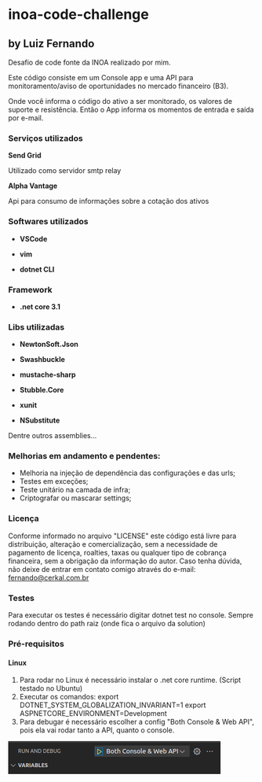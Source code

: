 # inoa-code-challenge
## by Luiz Fernando

Desafio de code fonte da INOA realizado por mim.

Este código consiste em um Console app e uma API para monitoramento/aviso de oportunidades no mercado financeiro (B3).

Onde você informa o código do ativo a ser monitorado, os valores de suporte e resistência. Então o App informa os momentos de entrada e saída por e-mail.

### Serviços utilizados
**Send Grid**

Utilizado como servidor smtp relay

**Alpha Vantage**

Api para consumo de informações sobre a cotação dos ativos

### Softwares utilizados

- **VSCode**

- **vim**

- **dotnet CLI**

### Framework

- **.net core 3.1**

### Libs utilizadas

- **NewtonSoft.Json**

- **Swashbuckle**

- **mustache-sharp**

- **Stubble.Core**

- **xunit**

- **NSubstitute**

Dentre outros assemblies...


### Melhorias em andamento e pendentes:

- Melhoria na injeção de dependência das configurações e das urls;
- Testes em exceções;
- Teste unitário na camada de infra;
- Criptografar ou mascarar settings;

### Licença

Conforme informado no arquivo "LICENSE" este código está livre para distribuição, alteração e comercialização, sem a necessidade de pagamento de licença, roalties, taxas ou qualquer tipo de cobrança financeira, sem a obrigação da informação do autor.
Caso tenha dúvida, não deixe de entrar em contato comigo através do e-mail: fernando@cerkal.com.br 

### Testes

Para executar os testes é necessário digitar dotnet test no console. Sempre rodando dentro do path raiz (onde fica o arquivo da solution)

### Pré-requisitos

#### Linux

1. Para rodar no Linux é necessário instalar o .net core runtime. (Script testado no Ubuntu)
2. Executar os comandos: 
    export DOTNET_SYSTEM_GLOBALIZATION_INVARIANT=1
    export ASPNETCORE_ENVIRONMENT=Development
3. Para debugar é necessário escolher a config "Both Console & Web API", pois ela vai rodar tanto a API, quanto o console.

![Both Console & Web API](doc/img/debug.png)